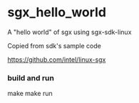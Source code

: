 # sgx_hello_world
A "hello world" of sgx using sgx-sdk-linux

Copied from sdk's sample code

https://github.com/intel/linux-sgx

### build and run

  make
  make run
